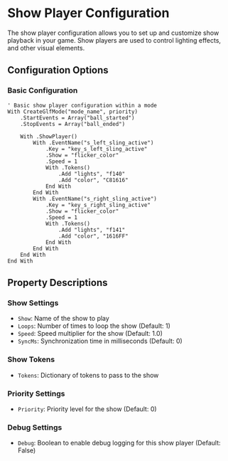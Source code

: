 # Show Player Configuration

The show player configuration allows you to set up and customize show playback in your game. Show players are used to control lighting effects, and other visual elements.

## Configuration Options

### Basic Configuration
```vbscript
' Basic show player configuration within a mode
With CreateGlfMode("mode_name", priority)
    .StartEvents = Array("ball_started")
    .StopEvents = Array("ball_ended")

    With .ShowPlayer()
        With .EventName("s_left_sling_active")
            .Key = "key_s_left_sling_active"
            .Show = "flicker_color"
            .Speed = 1
            With .Tokens()
                .Add "lights", "f140"
                .Add "color", "C81616"
            End With
        End With
        With .EventName("s_right_sling_active")
            .Key = "key_s_right_sling_active"
            .Show = "flicker_color"
            .Speed = 1
            With .Tokens()
                .Add "lights", "f141"
                .Add "color", "1616FF"
            End With
        End With
    End With
End With
```

## Property Descriptions

### Show Settings
- `Show`: Name of the show to play
- `Loops`: Number of times to loop the show (Default: 1)
- `Speed`: Speed multiplier for the show (Default: 1.0)
- `SyncMs`: Synchronization time in milliseconds (Default: 0)

### Show Tokens
- `Tokens`: Dictionary of tokens to pass to the show

### Priority Settings
- `Priority`: Priority level for the show (Default: 0)

### Debug Settings
- `Debug`: Boolean to enable debug logging for this show player (Default: False)

